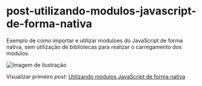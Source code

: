 # post-utilizando-modulos-javascript-de-forma-nativa
Exemplo de como importar e utilizar moduloes do JavaScript de forma nativa, sem utilização de bibliotecas para realizar o carregamento dos módulos.

![Imagem de ilustração](http://blog.matheuscastiglioni.com.br/arquivo/download/posts/2018/04/utilizando-modulos-javascript-de-forma-nativa.jpg)

Visualizar primeiro *post*: [Utilizando módulos JavaScript de forma nativa](http://blog.matheuscastiglioni.com.br/utilizando-modulos-javascript-de-forma-nativa)
